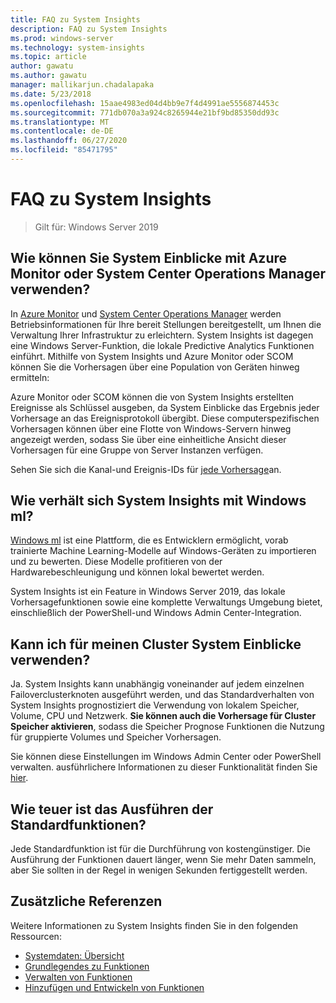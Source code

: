 ```yaml
---
title: FAQ zu System Insights
description: FAQ zu System Insights
ms.prod: windows-server
ms.technology: system-insights
ms.topic: article
author: gawatu
ms.author: gawatu
manager: mallikarjun.chadalapaka
ms.date: 5/23/2018
ms.openlocfilehash: 15aae4983ed04d4bb9e7f4d4991ae5556874453c
ms.sourcegitcommit: 771db070a3a924c8265944e21bf9bd85350dd93c
ms.translationtype: MT
ms.contentlocale: de-DE
ms.lasthandoff: 06/27/2020
ms.locfileid: "85471795"
---
```

# <a name="system-insights-faq"></a>FAQ zu System Insights

>Gilt für: Windows Server 2019

## <a name="how-can-you-use-system-insights-with-azure-monitor-or-system-center-operations-manager"></a>Wie können Sie System Einblicke mit Azure Monitor oder System Center Operations Manager verwenden?

In [Azure Monitor](https://azure.microsoft.com/services/monitor/) und [System Center Operations Manager](https://docs.microsoft.com/system-center/scom/welcome?view=sc-om-1807) werden Betriebsinformationen für Ihre bereit Stellungen bereitgestellt, um Ihnen die Verwaltung Ihrer Infrastruktur zu erleichtern. System Insights ist dagegen eine Windows Server-Funktion, die lokale Predictive Analytics Funktionen einführt. Mithilfe von System Insights und Azure Monitor oder SCOM können Sie die Vorhersagen über eine Population von Geräten hinweg ermitteln:

 Azure Monitor oder SCOM können die von System Insights erstellten Ereignisse als Schlüssel ausgeben, da System Einblicke das Ergebnis jeder Vorhersage an das Ereignisprotokoll übergibt. Diese computerspezifischen Vorhersagen können über eine Flotte von Windows-Servern hinweg angezeigt werden, sodass Sie über eine einheitliche Ansicht dieser Vorhersagen für eine Gruppe von Server Instanzen verfügen.

 Sehen Sie sich die Kanal-und Ereignis-IDs für [jede Vorhersage](https://docs.microsoft.com/windows-server/manage/system-insights/managing-capabilities#retrieving-capability-results)an.

## <a name="how-does-system-insights-relate-to-windows-ml"></a>Wie verhält sich System Insights mit Windows ml?

[Windows ml](https://docs.microsoft.com/windows/uwp/machine-learning/) ist eine Plattform, die es Entwicklern ermöglicht, vorab trainierte Machine Learning-Modelle auf Windows-Geräten zu importieren und zu bewerten. Diese Modelle profitieren von der Hardwarebeschleunigung und können lokal bewertet werden.

System Insights ist ein Feature in Windows Server 2019, das lokale Vorhersagefunktionen sowie eine komplette Verwaltungs Umgebung bietet, einschließlich der PowerShell-und Windows Admin Center-Integration.

## <a name="can-i-use-system-insights-for-my-cluster"></a>Kann ich für meinen Cluster System Einblicke verwenden?

Ja. System Insights kann unabhängig voneinander auf jedem einzelnen Failoverclusterknoten ausgeführt werden, und das Standardverhalten von System Insights prognostiziert die Verwendung von lokalem Speicher, Volume, CPU und Netzwerk. **Sie können auch die Vorhersage für Cluster Speicher aktivieren**, sodass die Speicher Prognose Funktionen die Nutzung für gruppierte Volumes und Speicher Vorhersagen.

Sie können diese Einstellungen im Windows Admin Center oder PowerShell verwalten. ausführlichere Informationen zu dieser Funktionalität finden Sie [hier](https://blogs.technet.microsoft.com/filecab/2018/10/03/using-system-insights-to-forecast-clustered-storage-usage/).


## <a name="how-expensive-is-it-to-run-the-default-capabilities"></a>Wie teuer ist das Ausführen der Standardfunktionen?

Jede Standardfunktion ist für die Durchführung von kostengünstiger. Die Ausführung der Funktionen dauert länger, wenn Sie mehr Daten sammeln, aber Sie sollten in der Regel in wenigen Sekunden fertiggestellt werden.

## <a name="additional-references"></a>Zusätzliche Referenzen
Weitere Informationen zu System Insights finden Sie in den folgenden Ressourcen:

- [Systemdaten: Übersicht](overview.md)
- [Grundlegendes zu Funktionen](understanding-capabilities.md)
- [Verwalten von Funktionen](managing-capabilities.md)
- [Hinzufügen und Entwickeln von Funktionen](adding-and-developing-capabilities.md)
